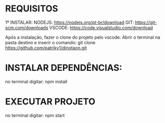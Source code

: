 # REQUISITOS

1º INSTALAR:
NODEJS: https://nodejs.org/pt-br/download
GIT: https://git-scm.com/downloads
VSCODE: https://code.visualstudio.com/download

Após a instalação, fazer o clone do projeto pelo vscode:
Abrir o terminal na pasta destino e inserir o comando: git clone https://github.com/patriky1/dinotaon.git

# INSTALAR DEPENDÊNCIAS: 

no terminal digitar: npm install

# EXECUTAR PROJETO

no terminal digitar: npm start
